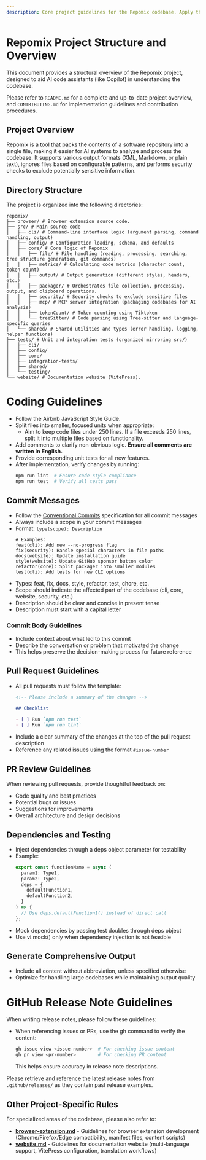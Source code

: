 ```yaml
---
description: Core project guidelines for the Repomix codebase. Apply these rules when working on any code, documentation, or configuration files within the Repomix project.
---
```


# Repomix Project Structure and Overview

This document provides a structural overview of the Repomix project, designed to aid AI code assistants (like Copilot) in understanding the codebase.

Please refer to `README.md` for a complete and up-to-date project overview, and `CONTRIBUTING.md` for implementation guidelines and contribution procedures.

## Project Overview

Repomix is a tool that packs the contents of a software repository into a single file, making it easier for AI systems to analyze and process the codebase. It supports various output formats (XML, Markdown, or plain text), ignores files based on configurable patterns, and performs security checks to exclude potentially sensitive information.

## Directory Structure

The project is organized into the following directories:

```
repomix/
├── browser/ # Browser extension source code.
├── src/ # Main source code
│   ├── cli/ # Command-line interface logic (argument parsing, command handling, output)
│   ├── config/ # Configuration loading, schema, and defaults
│   ├── core/ # Core logic of Repomix
│   │   ├── file/ # File handling (reading, processing, searching, tree structure generation, git commands)
│   │   ├── metrics/ # Calculating code metrics (character count, token count)
│   │   ├── output/ # Output generation (different styles, headers, etc.)
│   │   ├── packager/ # Orchestrates file collection, processing, output, and clipboard operations.
│   │   ├── security/ # Security checks to exclude sensitive files
│   │   ├── mcp/ # MCP server integration (packaging codebases for AI analysis)
│   │   ├── tokenCount/ # Token counting using Tiktoken
│   │   └── treeSitter/ # Code parsing using Tree-sitter and language-specific queries
│   └── shared/ # Shared utilities and types (error handling, logging, helper functions)
├── tests/ # Unit and integration tests (organized mirroring src/)
│   ├── cli/
│   ├── config/
│   ├── core/
│   ├── integration-tests/
│   ├── shared/
│   └── testing/
└── website/ # Documentation website (VitePress).
```



# Coding Guidelines
- Follow the Airbnb JavaScript Style Guide.
- Split files into smaller, focused units when appropriate:
  - Aim to keep code files under 250 lines. If a file exceeds 250 lines, split it into multiple files based on functionality.
- Add comments to clarify non-obvious logic. **Ensure all comments are written in English.**
- Provide corresponding unit tests for all new features.
- After implementation, verify changes by running:
  ```bash
  npm run lint  # Ensure code style compliance
  npm run test  # Verify all tests pass
  ```

## Commit Messages
- Follow the [Conventional Commits](https://www.conventionalcommits.org/) specification for all commit messages
- Always include a scope in your commit messages
- Format: `type(scope): Description`
  ```
  # Examples:
  feat(cli): Add new --no-progress flag
  fix(security): Handle special characters in file paths
  docs(website): Update installation guide
  style(website): Update GitHub sponsor button color
  refactor(core): Split packager into smaller modules
  test(cli): Add tests for new CLI options
  ```
- Types: feat, fix, docs, style, refactor, test, chore, etc.
- Scope should indicate the affected part of the codebase (cli, core, website, security, etc.)
- Description should be clear and concise in present tense
- Description must start with a capital letter

### Commit Body Guidelines
- Include context about what led to this commit
- Describe the conversation or problem that motivated the change
- This helps preserve the decision-making process for future reference

## Pull Request Guidelines
- All pull requests must follow the template:
  ```md
  <!-- Please include a summary of the changes -->

  ## Checklist

  - [ ] Run `npm run test`
  - [ ] Run `npm run lint`
  ```
- Include a clear summary of the changes at the top of the pull request description
- Reference any related issues using the format `#issue-number` 

## PR Review Guidelines
When reviewing pull requests, provide thoughtful feedback on:
- Code quality and best practices
- Potential bugs or issues
- Suggestions for improvements
- Overall architecture and design decisions

## Dependencies and Testing
- Inject dependencies through a deps object parameter for testability
- Example:
  ```typescript
  export const functionName = async (
    param1: Type1,
    param2: Type2,
    deps = {
      defaultFunction1,
      defaultFunction2,
    }
  ) => {
    // Use deps.defaultFunction1() instead of direct call
  };
  ```
- Mock dependencies by passing test doubles through deps object
- Use vi.mock() only when dependency injection is not feasible

## Generate Comprehensive Output
- Include all content without abbreviation, unless specified otherwise
- Optimize for handling large codebases while maintaining output quality

# GitHub Release Note Guidelines
When writing release notes, please follow these guidelines:

- When referencing issues or PRs, use the gh command to verify the content:
  ```bash
  gh issue view <issue-number>  # For checking issue content
  gh pr view <pr-number>        # For checking PR content
  ```
  This helps ensure accuracy in release note descriptions.

Please retrieve and reference the latest release notes from `.github/releases/` as they contain past release examples.

## Other Project-Specific Rules

For specialized areas of the codebase, please also refer to:

- **[browser-extension.md](.agents/rules/browser-extension.md)** - Guidelines for browser extension development (Chrome/Firefox/Edge compatibility, manifest files, content scripts)
- **[website.md](.agents/rules/website.md)** - Guidelines for documentation website (multi-language support, VitePress configuration, translation workflows)
